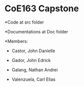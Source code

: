 # CoE163 Capstone

*Code at src folder

*Documentations at Doc folder

*Members: 

- Castor, John Danielle

- Gador, John Edrick

- Galang, Nathan Andrei

- Valenzuela, Carl Elias
